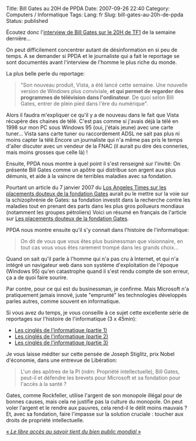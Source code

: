 Title: Bill Gates au 20H de PPDA
Date: 2007-09-26 22:40
Category: Computers / Informatique
Tags:
Lang: fr
Slug: bill-gates-au-20h-de-ppda
Status: published

Écoutez donc l'[interview de Bill Gates sur le 20H de
TF1](http://www.youtube.com/watch?v=tNlXZwDQvfM) de la semaine dernière...

On peut difficilement concentrer autant de désinformation en si peu de temps. A
se demander si PPDA et le journaliste qui a fait le reportage se sont
documentés avant l'interview de l'homme le plus riche du monde.

La plus belle perle du reportage:


> "Son nouveau produit, Vista, a été lancé cette semaine. Une nouvelle version
> de Windows plus conviviale, **et qui permet de regarder des programmes de
> télévision dans l'ordinateur**. De quoi selon Bill Gates, entrer de plein
> pied dans l'ère du numérique".

Alors il faudra m'expliquer ce qu'il y a de nouveau dans le fait que Vista
récupère des chaines de télé. C'est pas comme si j'avais déjà la télé en 1998
sur mon PC sous Windows 95 (oui, j'étais jeune) avec une carte tuner...  Vista
sans carte tuner ou raccordement ADSL ne sait pas plus ni moins capter la
télé.Encore un journaliste qui n'a même pas pris le temps d'aller discuter avec
un vendeur de la FNAC (il aurait pu dire des conneries, mais moins grosses que
celle là) !

Ensuite, PPDA nous montre à quel point il s'est renseigné sur l'invité: On
présente Bill Gates comme un apôtre qui distribue son argent aux plus démunis,
et aide à la vaincre de terribles maladies avec sa fondation.

Pourtant un article du 7 janvier 2007 du [Los Angeles Times sur les placements
douteux de la fondation
Gates](http://www.latimes.com/news/nationworld/nation/la-na-gatesx07jan07,0,4205044,full.story?coll=la-home-headlines)
aurait pu le mettre sur la voie sur la schizophrénie de Gates: sa fondation
investit dans la recherche contre les maladies tout en prenant des parts dans
les plus gros pollueurs mondiaux (notamment les groupes pétroliers) Voici un
résumé en français de l'article sur [Les placements douteux de la fondation
Gates](http://forums.acbm.com/acbm/forum/viewthread?thread=369).

PPDA nous montre ensuite qu'il s'y connait dans l'histoire de l'informatique:

> On dit de vous que vous êtes plus businessman que visionnaire, en tout cas
> vous vous êtes rarement trompé dans les grands choix...

Quand on sait qu'il parle à l'homme qui n'a pas cru à Internet, et qui n'a
intégré un navigateur web dans son système d'exploitation de l'époque (Windows
95) qu'en catastrophe quand il s'est rendu compte de son erreur, ça a de quoi
faire sourire.

Par contre, pour ce qui est du businessman, je confirme. Mais Microsoft n'a
pratiquement jamais innové, juste "emprunté" les technologies développés parles
autres, comme souvent en informatique.

Si vous avez du temps, je vous conseille à ce sujet cette excellente série de
reportages sur l'histoire de l'informatique (3 x 45min):

- [Les cinglés de l'informatique (partie
  1)](http://www.dailymotion.com/relevance/search/informatique/video/xwx6o_les-cingles-de-linformatique-part1_tech)
- [Les cinglés de l'informatique (partie
  2)](http://www.dailymotion.com/relevance/search/informatique/video/xx27w_les-cingles-de-linformatique-part2_tech)
- [Les cinglés de l'informatique (partie
  3)](http://www.dailymotion.com/relevance/search/informatique/video/xwxwk_les-cingles-de-linformatique-part3_tech)

Je vous laisse méditer sur cette pensée de Joseph Stiglitz, prix Nobel
d'économie, dans une entrevue de Libération:

> L'un des apôtres de la PI (ndm: Propriété intellectuelle), Bill Gates,
> peut-il et défendre les brevets pour Microsoft et sa fondation pour l'accès à
> la santé ?

Gates, comme Rockfeller, utilise l'argent de son monopole illégal pour de
bonnes causes, mais cela ne justifie pas la culture du monopole. On peut voler
l'argent et le rendre aux pauvres, cela rend-il le délit moins mauvais ? Et,
avec sa fondation, faire l'impasse sur la solution cruciale : toucher aux
droits de propriété intellectuelle.

[« *Le libre accès au savoir tient du bien public mondial*
»](http://www.liberation.fr/actualite/economie/204050.FR.php)
